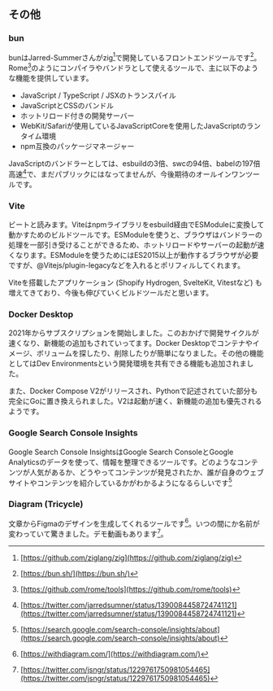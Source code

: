 ## その他
### bun
bunはJarred-Summerさんがzig[^zig]で開発しているフロントエンドツールです[^bun]。Rome[^rome]のようにコンパイラやバンドラとして使えるツールで、主に以下のような機能を提供しています。

- JavaScript / TypeScript / JSXのトランスパイル
- JavaScriptとCSSのバンドル
- ホットリロード付きの開発サーバー
- WebKit/Safariが使用しているJavaScriptCoreを使用したJavaScriptのランタイム環境
- npm互換のパッケージマネージャー

JavaScriptのバンドラーとしては、esbuildの3倍、swcの94倍、babelの197倍高速[^bun_performance]で、まだパブリックにはなってませんが、今後期待のオールインワンツールです。

### Vite
ビートと読みます。Viteはnpmライブラリをesbuild経由でESModuleに変換して動かすためのビルドツールです。ESModuleを使うと、ブラウザはバンドラーの処理を一部引き受けることができるため、ホットリロードやサーバーの起動が速くなります。ESModuleを使うためにはES2015以上が動作するブラウザが必要ですが、@Vitejs/plugin-legacyなどを入れるとポリフィルしてくれます。

Viteを搭載したアプリケーション (Shopify Hydrogen, SvelteKit, Vitestなど) も増えてきており、今後も伸びていくビルドツールだと思います。

### Docker Desktop
2021年からサブスクリプションを開始しました。このおかげで開発サイクルが速くなり、新機能の追加もされていってます。Docker Desktopでコンテナやイメージ、ボリュームを探したり、削除したりが簡単になりました。その他の機能としてはDev Environmentsという開発環境を共有できる機能も追加されました。

また、Docker Compose V2がリリースされ、Pythonで記述されていた部分も完全にGoに置き換えられました。V2は起動が速く、新機能の追加も優先されるようです。

### Google Search Console Insights
Google Search Console InsightsはGoogle Search ConsoleとGoogle Analyticsのデータを使って、情報を整理できるツールです。どのようなコンテンツが人気があるか、どうやってコンテンツが発見されたか、誰が自身のウェブサイトやコンテンツを紹介しているかがわかるようになるらしいです[^search_console_insight]

### Diagram (Tricycle)
文章からFigmaのデザインを生成してくれるツールです[^diagram]。いつの間にか名前が変わっていて驚きました。デモ動画もあります[^diagram_demo]。

[^zig]: [https://github.com/ziglang/zig](https://github.com/ziglang/zig)
[^bun]: [https://bun.sh/](https://bun.sh/)
[^rome]: [https://github.com/rome/tools](https://github.com/rome/tools)
[^bun_performance]: [https://twitter.com/jarredsumner/status/1390084458724741121](https://twitter.com/jarredsumner/status/1390084458724741121)
[^search_console_insight]: [https://search.google.com/search-console/insights/about](https://search.google.com/search-console/insights/about)
[^diagram]: [https://withdiagram.com/](https://withdiagram.com/)
[^diagram_demo]: [https://twitter.com/jsngr/status/1229761750981054465](https://twitter.com/jsngr/status/1229761750981054465)
